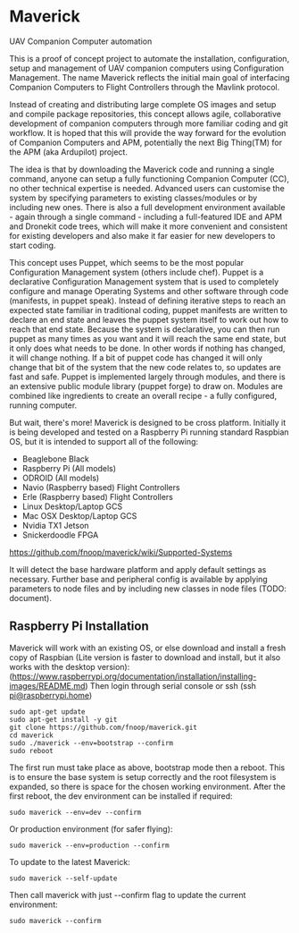 # Maverick
UAV Companion Computer automation

This is a proof of concept project to automate the installation, configuration, setup and management of UAV companion computers using Configuration Management.  The name Maverick reflects the initial main goal of interfacing Companion Computers to Flight Controllers through the Mavlink protocol.

Instead of creating and distributing large complete OS images and setup and compile package repositories, this concept allows agile, collaborative development of companion computers through more familiar coding and git workflow.  It is hoped that this will provide the way forward for the evolution of Companion Computers and APM, potentially the next Big Thing(TM) for the APM (aka Ardupilot) project.

The idea is that by downloading the Maverick code and running a single command, anyone can setup a fully functioning Companion Computer (CC), no other technical expertise is needed.  Advanced users can customise the system by specifying parameters to existing classes/modules or by including new ones.  There is also a full development environment available - again through a single command - including a full-featured IDE and APM and Dronekit code trees, which will make it more convenient and consistent for existing developers and also make it far easier for new developers to start coding. 

This concept uses Puppet, which seems to be the most popular Configuration Management system (others include chef).  Puppet is a declarative Configuration Management system that is used to completely configure and manage Operating Systems and other software through code (manifests, in puppet speak).  Instead of defining iterative steps to reach an expected state familiar in traditional coding, puppet manifests are written to declare an end state and leaves the puppet system itself to work out how to reach that end state.  Because the system is declarative, you can then run puppet as many times as you want and it will reach the same end state, but it only does what needs to be done.  In other words if nothing has changed, it will change nothing.  If a bit of puppet code has changed it will only change that bit of the system that the new code relates to, so updates are fast and safe.  Puppet is implemented largely through modules, and there is an extensive public module library (puppet forge) to draw on.  Modules are combined like ingredients to create an overall recipe - a fully configured, running computer.

But wait, there's more!  Maverick is designed to be cross platform.  Initially it is being developed and tested on a Raspberry Pi running standard Raspbian OS, but it is intended to support all of the following:
 - Beaglebone Black
 - Raspberry Pi (All models)
 - ODROID (All models)
 - Navio (Raspberry based) Flight Controllers
 - Erle (Raspberry based) Flight Controllers
 - Linux Desktop/Laptop GCS
 - Mac OSX Desktop/Laptop GCS
 - Nvidia TX1 Jetson
 - Snickerdoodle FPGA

https://github.com/fnoop/maverick/wiki/Supported-Systems

It will detect the base hardware platform and apply default settings as necessary.  Further base and peripheral config is available by applying parameters to node files and by including new classes in node files (TODO: document).

Raspberry Pi Installation
------------
Maverick will work with an existing OS, or else download and install a fresh copy of Raspbian (Lite version is faster to download and install, but it also works with the desktop version): (https://www.raspberrypi.org/documentation/installation/installing-images/README.md)
Then login through serial console or ssh (ssh pi@raspberrypi.home)
```
sudo apt-get update
sudo apt-get install -y git
git clone https://github.com/fnoop/maverick.git
cd maverick
sudo ./maverick --env=bootstrap --confirm
sudo reboot
```
The first run must take place as above, bootstrap mode then a reboot.  This is to ensure the base system is setup correctly and the root filesystem is expanded, so there is space for the chosen working environment.  After the first reboot, the dev environment can be installed if required:
```
sudo maverick --env=dev --confirm
```
Or production environment (for safer flying):
```
sudo maverick --env=production --confirm
```
To update to the latest Maverick:
```
sudo maverick --self-update
```
Then call maverick with just --confirm flag to update the current environment:
```
sudo maverick --confirm
```

